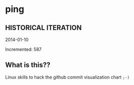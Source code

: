 # ping

## HISTORICAL ITERATION
2014-01-10

Incremented: 587

## What is this?? 
Linux skills to hack the github commit visualization chart `;-)`
